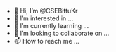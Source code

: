 - 👋 Hi, I’m @CSEBittuKr
- 👀 I’m interested in ...
- 🌱 I’m currently learning ...
- 💞️ I’m looking to collaborate on ...
- 📫 How to reach me ...

<!---
CSEBittuKr/CSEBittuKr is a ✨ special ✨ repository because its `README.md` (this file) appears on your GitHub profile.
You can click the Preview link to take a look at your changes.
--->
